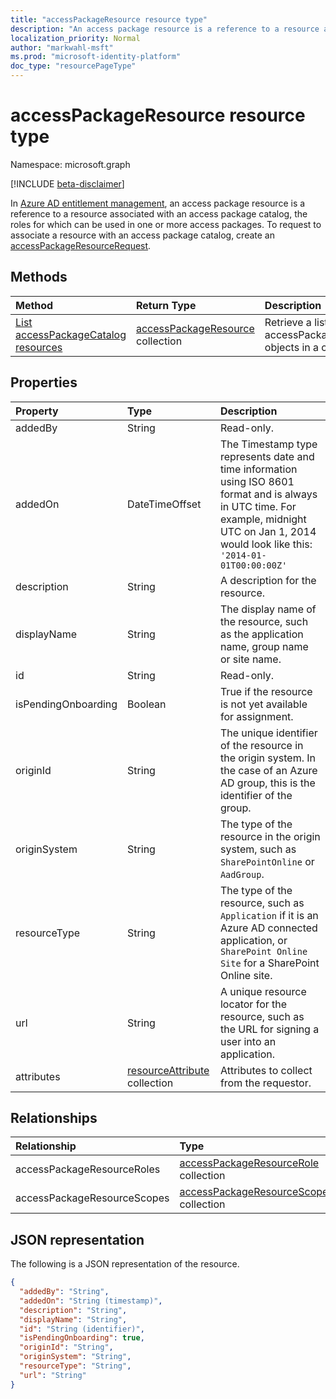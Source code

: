 ```yaml
---
title: "accessPackageResource resource type"
description: "An access package resource is a reference to a resource associated with a catalog the roles for which can be used in one or more access packages."
localization_priority: Normal
author: "markwahl-msft"
ms.prod: "microsoft-identity-platform"
doc_type: "resourcePageType"
---
```


# accessPackageResource resource type

Namespace: microsoft.graph

[!INCLUDE [beta-disclaimer](../../includes/beta-disclaimer.md)]

In [Azure AD entitlement management](entitlementmanagement-root.md), an access package resource is a reference to a resource associated with an access package catalog, the roles for which can be used in one or more access packages.  To request to associate a resource with an access package catalog, create an [accessPackageResourceRequest](accesspackageresourcerequest.md).

## Methods

| Method       | Return Type | Description |
|:-------------|:------------|:------------|
| [List accessPackageCatalog resources](../api/accesspackagecatalog-list-accesspackageresources.md) | [accessPackageResource](accesspackageresource.md) collection | Retrieve a list of accessPackageResource objects in a catalog. |

## Properties

| Property     | Type        | Description |
|:-------------|:------------|:------------|
|addedBy|String|Read-only.|
|addedOn|DateTimeOffset|The Timestamp type represents date and time information using ISO 8601 format and is always in UTC time. For example, midnight UTC on Jan 1, 2014 would look like this: `'2014-01-01T00:00:00Z'`|
|description|String|A description for the resource.|
|displayName|String|The display name of the resource, such as the application name, group name or site name.|
|id|String| Read-only.|
|isPendingOnboarding|Boolean|True if the resource is not yet available for assignment.|
|originId|String|The unique identifier of the resource in the origin system. In the case of an Azure AD group, this is the identifier of the group. |
|originSystem|String|The type of the resource in the origin system, such as `SharePointOnline` or `AadGroup`.|
|resourceType|String|The type of the resource, such as `Application` if it is an Azure AD connected application, or `SharePoint Online Site` for a SharePoint Online site.|
|url|String|A unique resource locator for the resource, such as the URL for signing a user into an application.|
|attributes|[resourceAttribute](resourceattribute.md) collection|Attributes to collect from the requestor. |

## Relationships

| Relationship | Type        | Description |
|:-------------|:------------|:------------|
|accessPackageResourceRoles|[accessPackageResourceRole](accesspackageresourcerole.md) collection| Read-only. Nullable.|
|accessPackageResourceScopes|[accessPackageResourceScope](accesspackageresourcescope.md) collection| Read-only. Nullable.|

## JSON representation

The following is a JSON representation of the resource.

<!-- {
  "blockType": "resource",
  "optionalProperties": [

  ],
  "@odata.type": "microsoft.graph.accessPackageResource",
  "baseType": "",
  "keyProperty": "id"
}-->

```json
{
  "addedBy": "String",
  "addedOn": "String (timestamp)",
  "description": "String",
  "displayName": "String",
  "id": "String (identifier)",
  "isPendingOnboarding": true,
  "originId": "String",
  "originSystem": "String",
  "resourceType": "String",
  "url": "String"
}
```

<!-- uuid: 16cd6b66-4b1a-43a1-adaf-3a886856ed98
2019-02-04 14:57:30 UTC -->
<!-- {
  "type": "#page.annotation",
  "description": "accessPackageResource resource",
  "keywords": "",
  "section": "documentation",
  "tocPath": ""
}-->
